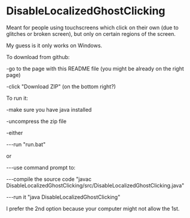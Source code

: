 # DisableLocalizedGhostClicking
Meant for people using touchscreens which click on their own (due to glitches or broken screen), but only on certain regions of the screen.


My guess is it only works on Windows.


To download from github:

-go to the page with this README file (you might be already on the right page)

-click "Download ZIP" (on the bottom right?)


To run it:

-make sure you have java installed

-uncompress the zip file

-either

---run "run.bat"

  or

---use command prompt to:

---compile the source code "javac DisableLocalizedGhostClicking/src/DisableLocalizedGhostClicking.java"

---run it "java DisableLocalizedGhostClicking"

I prefer the 2nd option because your computer might not allow the 1st.
